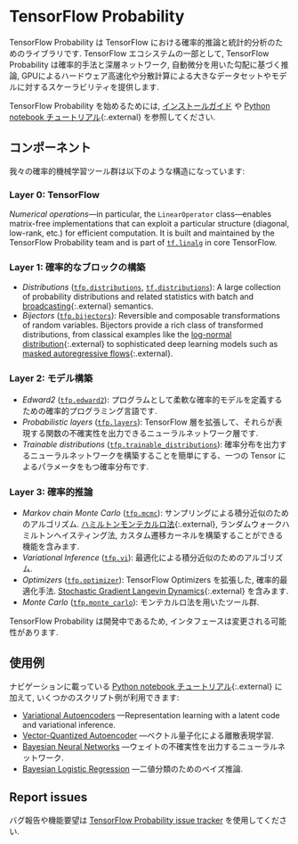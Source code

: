 # TensorFlow Probability

TensorFlow Probability は TensorFlow における確率的推論と統計的分析のためのライブラリです. TensorFlow エコシステムの一部として, TensorFlow
Probability は確率的手法と深層ネットワーク, 自動微分を用いた勾配に基づく推論, GPUによるハードウェア高速化や分散計算による大きなデータセットやモデルに対するスケーラビリティを提供します.

TensorFlow Probability を始めるためには, [インストールガイド](./install) や
[Python notebook チュートリアル](https://github.com/tensorflow/probability/blob/master/tensorflow_probability/examples/jupyter_notebooks/){:.external} を参照してください.

## コンポーネント

我々の確率的機械学習ツール群は以下のような構造になっています:

### Layer 0: TensorFlow

*Numerical operations*—in particular, the `LinearOperator`
class—enables matrix-free implementations that can exploit a particular structure
(diagonal, low-rank, etc.) for efficient computation. It is built and maintained
by the TensorFlow Probability team and is part of
[`tf.linalg`](https://github.com/tensorflow/tensorflow/tree/master/tensorflow/python/ops/linalg)
in core TensorFlow.

### Layer 1: 確率的なブロックの構築

* *Distributions* ([`tfp.distributions`](https://github.com/tensorflow/probability/tree/master/tensorflow_probability/python/distributions),
  [`tf.distributions`](https://github.com/tensorflow/tensorflow/tree/master/tensorflow/python/ops/distributions)):
  A large collection of probability distributions and related statistics with
  batch and [broadcasting](https://docs.scipy.org/doc/numpy-1.14.0/user/basics.broadcasting.html){:.external}
  semantics.
* *Bijectors* ([`tfp.bijectors`](https://github.com/tensorflow/probability/tree/master/tensorflow_probability/python/bijectors)):
  Reversible and composable transformations of random variables. Bijectors
  provide a rich class of transformed distributions, from classical examples
  like the
  [log-normal distribution](https://en.wikipedia.org/wiki/Log-normal_distribution){:.external}
  to sophisticated deep learning models such as
  [masked autoregressive flows](https://arxiv.org/abs/1705.07057){:.external}.

### Layer 2: モデル構築

*   *Edward2*
    ([`tfp.edward2`](https://github.com/tensorflow/probability/tree/master/tensorflow_probability/python/edward2)):
    プログラムとして柔軟な確率的モデルを定義するための確率的プログラミング言語です.
*   *Probabilistic layers*
    ([`tfp.layers`](https://github.com/tensorflow/probability/tree/master/tensorflow_probability/python/layers)):
    TensorFlow 層を拡張して、それらが表現する関数の不確実性を出力できるニューラルネットワーク層です.
*   *Trainable distributions*
    ([`tfp.trainable_distributions`](https://github.com/tensorflow/probability/blob/master/tensorflow_probability/python/trainable_distributions)):
    確率分布を出力するニューラルネットワークを構築することを簡単にする、一つの Tensor によるパラメータをもつ確率分布です.

### Layer 3: 確率的推論

*   *Markov chain Monte Carlo*
    ([`tfp.mcmc`](https://github.com/tensorflow/probability/tree/master/tensorflow_probability/python/mcmc)):
    サンプリングによる積分近似のためのアルゴリズム. 
    [ハミルトンモンテカルロ法](https://en.wikipedia.org/wiki/Hamiltonian_Monte_Carlo){:.external},
    ランダムウォークハミルトンヘイスティング法, カスタム遷移カーネルを構築することができる機能を含みます.
*   *Variational Inference*
    ([`tfp.vi`](https://github.com/tensorflow/probability/tree/master/tensorflow_probability/python/vi)):
    最適化による積分近似のためのアルゴリズム.
*   *Optimizers*
    ([`tfp.optimizer`](https://github.com/tensorflow/probability/tree/master/tensorflow_probability/python/optimizer)):
    TensorFlow Optimizers を拡張した, 確率的最適化手法.
    [Stochastic Gradient Langevin Dynamics](http://www.icml-2011.org/papers/398_icmlpaper.pdf){:.external} を含みます.
*   *Monte Carlo*
    ([`tfp.monte_carlo`](https://github.com/tensorflow/probability/blob/master/tensorflow_probability/python/monte_carlo)):
    モンテカルロ法を用いたツール群.

TensorFlow Probability は開発中であるため, インタフェースは変更される可能性があります.

## 使用例

ナビゲーションに載っている [Python notebook チュートリアル](https://github.com/tensorflow/probability/blob/master/tensorflow_probability/examples/jupyter_notebooks/){:.external}
に加えて, いくつかのスクリプト例が利用できます:

* [Variational Autoencoders](https://github.com/tensorflow/probability/tree/master/tensorflow_probability/examples/vae.py)
  —Representation learning with a latent code and variational inference.
* [Vector-Quantized Autoencoder](https://github.com/tensorflow/probability/tree/master/tensorflow_probability/examples/vq_vae.py)
  —ベクトル量子化による離散表現学習.
* [Bayesian Neural Networks](https://github.com/tensorflow/probability/tree/master/tensorflow_probability/examples/bayesian_neural_network.py)
  —ウェイトの不確実性を出力するニューラルネットワーク.
* [Bayesian Logistic Regression](https://github.com/tensorflow/probability/tree/master/tensorflow_probability/examples/logistic_regression.py)
  —二値分類のためのベイズ推論.

## Report issues

バグ報告や機能要望は
[TensorFlow Probability issue tracker](https://github.com/tensorflow/probability/issues) を使用してください.
